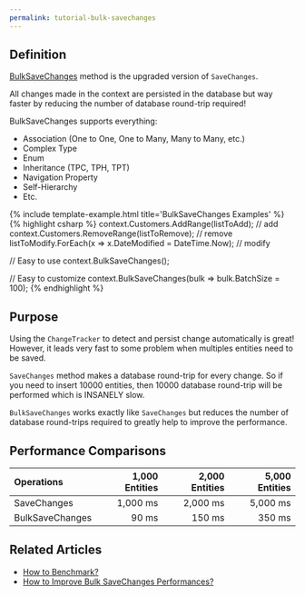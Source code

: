 ```yaml
---
permalink: tutorial-bulk-savechanges
---
```


## Definition

[BulkSaveChanges](bulk-savechanges) method is the upgraded version of `SaveChanges`.

All changes made in the context are persisted in the database but way faster by reducing the number of database round-trip required!

BulkSaveChanges supports everything:

- Association (One to One, One to Many, Many to Many, etc.)
- Complex Type
- Enum
- Inheritance (TPC, TPH, TPT)
- Navigation Property
- Self-Hierarchy
- Etc.

{% include template-example.html title='BulkSaveChanges Examples' %} 
{% highlight csharp %}
context.Customers.AddRange(listToAdd); // add
context.Customers.RemoveRange(listToRemove); // remove
listToModify.ForEach(x => x.DateModified = DateTime.Now); // modify

// Easy to use
context.BulkSaveChanges();

// Easy to customize
context.BulkSaveChanges(bulk => bulk.BatchSize = 100);
{% endhighlight %}

## Purpose
Using the `ChangeTracker` to detect and persist change automatically is great! However, it leads very fast to some problem when multiples entities need to be saved.

`SaveChanges` method makes a database round-trip for every change. So if you need to insert 10000 entities, then 10000 database round-trip will be performed which is INSANELY slow.

`BulkSaveChanges` works exactly like `SaveChanges` but reduces the number of database round-trips required to greatly help to improve the performance.

## Performance Comparisons

| Operations      | 1,000 Entities | 2,000 Entities | 5,000 Entities |
| :-------------- | -------------: | -------------: | -------------: |
| SaveChanges     | 1,000 ms       | 2,000 ms       | 5,000 ms       |
| BulkSaveChanges | 90 ms          | 150 ms         | 350 ms         |

## Related Articles

- [How to Benchmark?](benchmark)
- [How to Improve Bulk SaveChanges Performances?](improve-bulk-savechanges)
